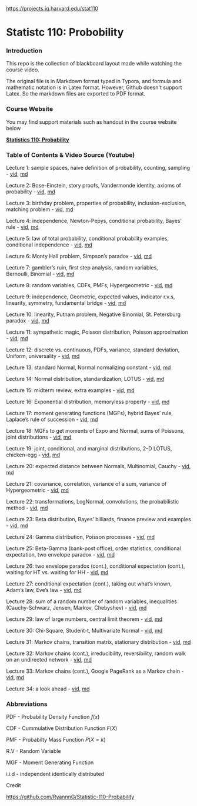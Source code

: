 https://projects.iq.harvard.edu/stat110

# Statistc 110: Probobility

### Introduction

This repo is the collection of blackboard layout made while watching the course video.

The original file is in Markdown format typed in Typora, and formula and mathematic notation is in Latex format. However, Github doesn't support Latex. So the markdown files are exported to PDF format.

### Course Website

You may find support materials such as handout in the course website below

**[Statistics 110: Probability](http://projects.iq.harvard.edu/stat110)**

### Table of Contents & Video Source (Youtube)

Lecture 1: sample spaces, naive definition of probability, counting, sampling - [vid](https://www.youtube.com/watch?v=KbB0FjPg0mw&list=EC2SOU6wwxB0uwwH80KTQ6ht66KWxbzTIo), [md](./markdown/lecture-1.md) 

Lecture 2: Bose-Einstein, story proofs, Vandermonde identity, axioms of probability - [vid](https://www.youtube.com/watch?v=FJd_1H3rZGg&list=EC2SOU6wwxB0uwwH80KTQ6ht66KWxbzTIo), [md](./markdown/lecture-2.md)

Lecture 3: birthday problem, properties of probability, inclusion-exclusion, matching problem - [vid](https://www.youtube.com/watch?v=LZ5Wergp_PA&list=EC2SOU6wwxB0uwwH80KTQ6ht66KWxbzTIo&index=3), [md](./markdown/lecture-3.md)

Lecture 4: independence, Newton-Pepys, conditional probability, Bayes’ rule - [vid](https://www.youtube.com/watch?v=P7NE4WF8j-Q&list=EC2SOU6wwxB0uwwH80KTQ6ht66KWxbzTIo), [md](./markdown/lecture-4.md)

Lecture 5: law of total probability, conditional probability examples, conditional independence - [vid](https://www.youtube.com/watch?v=JzDvVgNDxo8&list=EC2SOU6wwxB0uwwH80KTQ6ht66KWxbzTIo), [md](./markdown/lecture-5.md)

Lecture 6: Monty Hall problem, Simpson’s paradox - [vid](https://www.youtube.com/watch?v=fDcjhAKuhqQ&list=EC2SOU6wwxB0uwwH80KTQ6ht66KWxbzTIo), [md](./markdown/lecture-6.md)

Lecture 7: gambler’s ruin, first step analysis, random variables, Bernoulli, Binomial - [vid](https://www.youtube.com/watch?v=PNrqCdslGi4&list=EC2SOU6wwxB0uwwH80KTQ6ht66KWxbzTIo), [md](./markdown/lecture-7.md)

Lecture 8: random variables, CDFs, PMFs, Hypergeometric - [vid](https://www.youtube.com/watch?v=k2BB0p8byGA&list=EC2SOU6wwxB0uwwH80KTQ6ht66KWxbzTIo), [md](./markdown/lecture-8.md)

Lecture 9: independence, Geometric, expected values, indicator r.v.s, linearity, symmetry, fundamental bridge - [vid](https://www.youtube.com/watch?v=LX2q356N2rU&list=EC2SOU6wwxB0uwwH80KTQ6ht66KWxbzTIo), [md](./markdown/lecture-9.md)

Lecture 10: linearity, Putnam problem, Negative Binomial, St. Petersburg paradox - [vid](https://www.youtube.com/watch?v=P1fSFvhPf7Q&list=EC2SOU6wwxB0uwwH80KTQ6ht66KWxbzTIo), [md](./markdown/lecture-10.md)

Lecture 11: sympathetic magic, Poisson distribution, Poisson approximation - [vid](https://www.youtube.com/watch?v=TD1N4hxqMzY&list=EC2SOU6wwxB0uwwH80KTQ6ht66KWxbzTIo), [md](./markdown/lecture-11.md)

Lecture 12: discrete vs. continuous, PDFs, variance, standard deviation, Uniform, universality - [vid](https://www.youtube.com/watch?v=Tci---bVs60&list=EC2SOU6wwxB0uwwH80KTQ6ht66KWxbzTIo), [md](./markdown/lecture-12.md)

Lecture 13: standard Normal, Normal normalizing constant - [vid](https://www.youtube.com/watch?v=72QjzHnYvL0&list=EC2SOU6wwxB0uwwH80KTQ6ht66KWxbzTIo), [md](./markdown/lecture13md)

Lecture 14: Normal distribution, standardization, LOTUS - [vid](https://www.youtube.com/watch?v=9vp1Ll2NpRw&list=EC2SOU6wwxB0uwwH80KTQ6ht66KWxbzTIo), [md](./markdown/lecture-14.md)

Lecture 15: midterm review, extra examples - [vid](https://www.youtube.com/watch?v=yFRZf81sB5k&list=EC2SOU6wwxB0uwwH80KTQ6ht66KWxbzTIo), [md](./markdown/lecture-15.md)

Lecture 16: Exponential distribution, memoryless property - [vid](https://www.youtube.com/watch?v=bM6nFDjvEns&list=EC2SOU6wwxB0uwwH80KTQ6ht66KWxbzTIo), [md](./markdown/lecture-16.md) 

Lecture 17: moment generating functions (MGFs), hybrid Bayes’ rule, Laplace’s rule of succession - [vid](https://www.youtube.com/watch?v=N8O6zd6vTZ8&list=EC2SOU6wwxB0uwwH80KTQ6ht66KWxbzTIo), [md](./markdown/lecture-17.md)

Lecture 18: MGFs to get moments of Expo and Normal, sums of Poissons, joint distributions - [vid](https://www.youtube.com/watch?v=tVDdx6xUOcs&list=EC2SOU6wwxB0uwwH80KTQ6ht66KWxbzTIo), [md](./markdown/lecture-18.md)

Lecture 19: joint, conditional, and marginal distributions, 2-D LOTUS, chicken-egg - [vid](https://www.youtube.com/watch?v=J70dP_AECzQ&list=EC2SOU6wwxB0uwwH80KTQ6ht66KWxbzTIo), [md](./markdown/lecture-19.md)

Lecture 20: expected distance between Normals, Multinomial, Cauchy - [vid](https://www.youtube.com/watch?v=xiVWNkQUqKk&list=EC2SOU6wwxB0uwwH80KTQ6ht66KWxbzTIo), [md](./markdown/lecture-20.md)

Lecture 21: covariance, correlation, variance of a sum, variance of Hypergeometric - [vid](https://www.youtube.com/watch?v=IujCYxtpszU&list=EC2SOU6wwxB0uwwH80KTQ6ht66KWxbzTIo), [md](./markdown/lecture-21.md)

Lecture 22: transformations, LogNormal, convolutions, the probabilistic method - [vid](https://www.youtube.com/watch?v=yXwPUAIvFyg&list=EC2SOU6wwxB0uwwH80KTQ6ht66KWxbzTIo), [md](./markdown/lecture-22.md)

Lecture 23: Beta distribution, Bayes’ billiards, finance preview and examples - [vid](https://www.youtube.com/watch?v=UZjlBQbV1KU&list=EC2SOU6wwxB0uwwH80KTQ6ht66KWxbzTIo), [md](./markdown/lecture-23.md)

Lecture 24: Gamma distribution, Poisson processes - [vid](https://www.youtube.com/watch?v=Qjeswpm0cWY&list=EC2SOU6wwxB0uwwH80KTQ6ht66KWxbzTIo), [md](./markdown/lecture-24.md)

Lecture 25: Beta-Gamma (bank-post office), order statistics, conditional expectation, two envelope paradox - [vid](https://www.youtube.com/watch?v=2LR5JYbhyjg&list=EC2SOU6wwxB0uwwH80KTQ6ht66KWxbzTIo), [md](./markdown/lecture-25.md)

Lecture 26: two envelope paradox (cont.), conditional expectation (cont.), waiting for HT vs. waiting for HH - [vid](https://www.youtube.com/watch?v=PgawcWisb0I&list=EC2SOU6wwxB0uwwH80KTQ6ht66KWxbzTIo), [md](./markdown/lecture-26.md)

Lecture 27: conditional expectation (cont.), taking out what’s known, Adam’s law, Eve’s law - [vid](https://www.youtube.com/watch?v=gjBvCiRt8QA&list=EC2SOU6wwxB0uwwH80KTQ6ht66KWxbzTIo), [md](./markdown/lecture-27.md) 

Lecture 28: sum of a random number of random variables, inequalities (Cauchy-Schwarz, Jensen, Markov, Chebyshev) - [vid](https://www.youtube.com/watch?v=UtXK_EQ3Pow&list=EC2SOU6wwxB0uwwH80KTQ6ht66KWxbzTIo), [md](./markdown/lecture-28.md)

Lecture 29: law of large numbers, central limit theorem - [vid](https://www.youtube.com/watch?v=OprNqnHsVIA&list=EC2SOU6wwxB0uwwH80KTQ6ht66KWxbzTIo), [md](./markdown/lecture-29.md)

Lecture 30: Chi-Square, Student-t, Multivariate Normal - [vid](https://www.youtube.com/watch?v=MF-XSJOsGqw&list=EC2SOU6wwxB0uwwH80KTQ6ht66KWxbzTIo), [md](./markdown/lecture-30.md)

Lecture 31: Markov chains, transition matrix, stationary distribution - [vid](https://www.youtube.com/watch?v=8AJPs3gvNlY&list=EC2SOU6wwxB0uwwH80KTQ6ht66KWxbzTIo), [md](./markdown/lecture-31.md)

Lecture 32: Markov chains (cont.), irreducibility, reversibility, random walk on an undirected network - [vid](https://www.youtube.com/watch?v=aBGOyZv2pZE&list=EC2SOU6wwxB0uwwH80KTQ6ht66KWxbzTIo), [md](./markdown/lecture-32.md)

Lecture 33: Markov chains (cont.), Google PageRank as a Markov chain - [vid](https://www.youtube.com/watch?v=Q-pCzTpwPBU&list=EC2SOU6wwxB0uwwH80KTQ6ht66KWxbzTIo), [md](./markdown/lecture-33.md)

Lecture 34: a look ahead - [vid](https://www.youtube.com/watch?v=ChS3K2O-h7o&list=EC2SOU6wwxB0uwwH80KTQ6ht66KWxbzTIo), [md](./markdown/lecture-34.md) 

### Abbreviations

PDF - Probability Density Function  $f(x)$

CDF -  Cummulative Distribution Function $F(X)$

PMF - Probabilty Mass Function $P(X=k)$

R.V -  Random Variable 

MGF - Moment Generating Function

i.i.d - independent identically distributed

Credit

https://github.com/RyannnG/Statistic-110-Probability